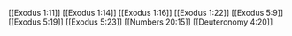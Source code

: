 [[Exodus 1:11]]
[[Exodus 1:14]]
[[Exodus 1:16]]
[[Exodus 1:22]]
[[Exodus 5:9]]
[[Exodus 5:19]]
[[Exodus 5:23]]
[[Numbers 20:15]]
[[Deuteronomy 4:20]]

